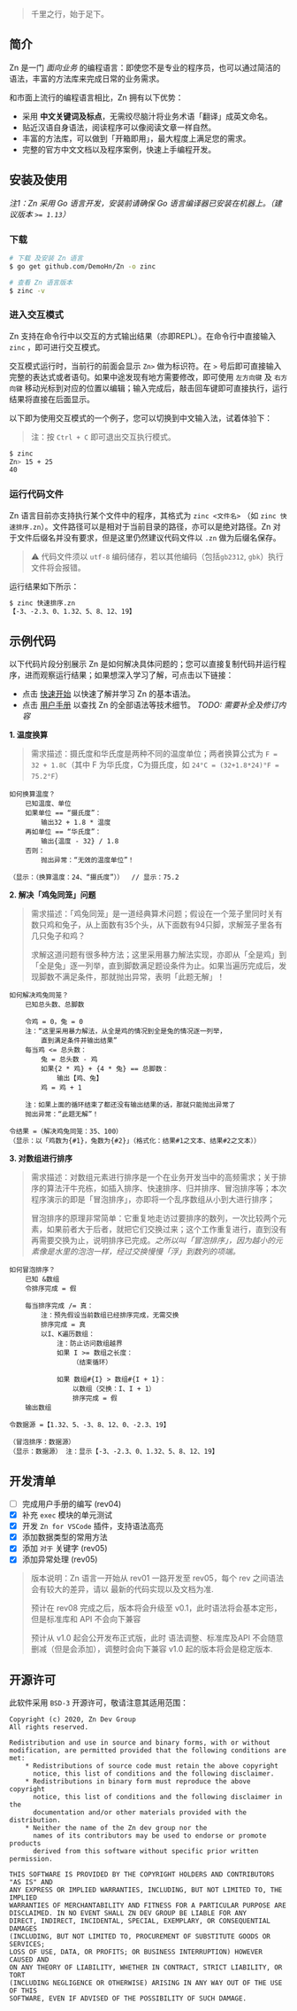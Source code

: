 > 千里之行，始于足下。

## 简介

Zn 是一门 _面向业务_ 的编程语言：即使您不是专业的程序员，也可以通过简洁的语法，丰富的方法库来完成日常的业务需求。

和市面上流行的编程语言相比，Zn 拥有以下优势：

- 采用 **中文关键词及标点**，无需绞尽脑汁将业务术语「翻译」成英文命名。
- 贴近汉语自身语法，阅读程序可以像阅读文章一样自然。
- 丰富的方法库，可以做到「开箱即用」，最大程度上满足您的需求。
- 完整的官方中文文档以及程序案例，快速上手编程开发。

## 安装及使用

_注1：Zn 采用 Go 语言开发，安装前请确保 Go 语言编译器已安装在机器上。（建议版本 `>= 1.13`）_  

### 下载
```sh
# 下载 及安装 Zn 语言
$ go get github.com/DemoHn/Zn -o zinc

# 查看 Zn 语言版本
$ zinc -v
```

### 进入交互模式

Zn 支持在命令行中以交互的方式输出结果（亦即REPL）。在命令行中直接输入 `zinc` ，即可进行交互模式。

交互模式运行时，当前行的前面会显示 `Zn>` 做为标识符。在 `>` 号后即可直接输入完整的表达式或者语句。如果中途发现有地方需要修改，即可使用 `左方向键` 及 `右方向键` 移动光标到对应的位置以编辑；输入完成后，敲击回车键即可直接执行，运行结果将直接在后面显示。

以下即为使用交互模式的一个例子，您可以切换到中文输入法，试着体验下：  
  > 注：按 `Ctrl + C` 即可退出交互执行模式。

```sh
$ zinc
Zn> 15 + 25
40
```

### 运行代码文件

Zn 语言目前亦支持执行某个文件中的程序，其格式为 `zinc <文件名>` （如 `zinc 快速排序.zn`）。文件路径可以是相对于当前目录的路径，亦可以是绝对路径。Zn 对于文件后缀名并没有要求，但是这里仍然建议代码文件以 `.zn` 做为后缀名保存。

> ⚠️ 代码文件须以 `utf-8` 编码储存，若以其他编码（包括`gb2312`, `gbk`）执行文件将会报错。

运行结果如下所示：
```sh
$ zinc 快速排序.zn
【-3、-2.3、0、1.32、5、8、12、19】
```

## 示例代码

以下代码片段分别展示 Zn 是如何解决具体问题的；您可以直接复制代码并运行程序，进而观察运行结果；如果想深入学习了解，可点击以下链接：

- 点击 [快速开始](./doc/zh-cn/manual/快速开始.md) 以快速了解并学习 Zn 的基本语法。  
- 点击 [用户手册](./doc/zh-cn/manual/README.md) 以查找 Zn 的全部语法等技术细节。 _TODO: 需要补全及修订内容_  

**1. 温度换算**

> 需求描述：摄氏度和华氏度是两种不同的温度单位；两者换算公式为 `F = 32 + 1.8C`（其中 F 为华氏度，C为摄氏度，如 `24°C = (32+1.8*24)°F = 75.2°F`）

```zn
如何换算温度？
    已知温度、单位
    如果单位 == “摄氏度”：
        输出32 + 1.8 * 温度
    再如单位 == “华氏度”：
        输出{温度 - 32} / 1.8
    否则：
        抛出异常：“无效的温度单位”！

（显示：（换算温度：24、“摄氏度”））  // 显示：75.2
```

**2. 解决「鸡兔同笼」问题**

> 需求描述：「鸡兔同笼」是一道经典算术问题；假设在一个笼子里同时关有数只鸡和兔子，从上面数有35个头，从下面数有94只脚，求解笼子里各有几只兔子和鸡？  
>  
> 求解这道问题有很多种方法；这里采用暴力解法实现，亦即从「全是鸡」到「全是兔」逐一列举，直到脚数满足题设条件为止。如果当遍历完成后，发现脚数不满足条件，那就抛出异常，表明「此题无解」！

```zn
如何解决鸡兔同笼？
    已知总头数、总脚数

    令鸡 = 0，兔 = 0
    注：“这里采用暴力解法，从全是鸡的情况到全是兔的情况逐一列举，
        直到满足条件并输出结果”
    每当鸡 <= 总头数：
        兔 = 总头数 - 鸡        
        如果{2 * 鸡} + {4 * 兔} == 总脚数：
            输出【鸡、兔】
        鸡 = 鸡 + 1

    注：如果上面的循环结束了都还没有输出结果的话，那就只能抛出异常了
    抛出异常：“此题无解”！

令结果 =（解决鸡兔同笼：35、100）
（显示：以「鸡数为{#1}，兔数为{#2}」（格式化：结果#1之文本、结果#2之文本））
```

**3. 对数组进行排序**

> 需求描述：对数组元素进行排序是一个在业务开发当中的高频需求；关于排序的算法汗牛充栋，如插入排序、快速排序、归并排序、冒泡排序等；本次程序演示的即是「冒泡排序」，亦即将一个乱序数组从小到大进行排序；
>  
> 冒泡排序的原理非常简单：它重复地走访过要排序的数列，一次比较两个元素，如果前者大于后者，就把它们交换过来；这个工作重复进行，直到没有再需要交换为止，说明排序已完成。_之所以叫「冒泡排序」，因为越小的元素像是水里的泡泡一样，经过交换慢慢「浮」到数列的项端。_


```zn
如何冒泡排序？
    已知 &数组
    令排序完成 = 假

    每当排序完成 /= 真：
        注：预先假设当前数组已经排序完成，无需交换
        排序完成 = 真
        以I、K遍历数组：
            注：防止访问数组越界
            如果 I >= 数组之长度：
                （结束循环）

            如果 数组#{I} > 数组#{I + 1}：
                以数组（交换：I、I + 1）
                排序完成 = 假
    输出数组

令数据源 =【1.32、5、-3、8、12、0、-2.3、19】

（冒泡排序：数据源）
（显示：数据源） 注：显示【-3、-2.3、0、1.32、5、8、12、19】
```

## 开发清单

- [ ] 完成用户手册的编写 (rev04)
- [X] 补充 `exec` 模块的单元测试
- [X] 开发 `Zn for VSCode` 插件，支持语法高亮
- [X] 添加数据类型的常用方法
- [X] 添加 `对于` 关键字 (rev05)
- [X] 添加异常处理 (rev05)

> 版本说明：Zn 语言一开始从 rev01 一路开发至 rev05，每个 rev 之间语法会有较大的差异，请以
> 最新的代码实现以及文档为准.
>
> 预计在 rev08 完成之后，版本将会升级至 v0.1，此时语法将会基本定形，但是标准库和 API 不会向下兼容
>
> 预计从 v1.0 起会公开发布正式版，此时 语法调整、标准库及API 不会随意删减（但是会添加），调整时会向下兼容
> v1.0 起的版本将会是稳定版本.

## 开源许可

此软件采用 `BSD-3` 开源许可，敬请注意其适用范围：

```
Copyright (c) 2020, Zn Dev Group
All rights reserved.

Redistribution and use in source and binary forms, with or without
modification, are permitted provided that the following conditions are met:
    * Redistributions of source code must retain the above copyright
      notice, this list of conditions and the following disclaimer.
    * Redistributions in binary form must reproduce the above copyright
      notice, this list of conditions and the following disclaimer in the
      documentation and/or other materials provided with the distribution.
    * Neither the name of the Zn dev group nor the
      names of its contributors may be used to endorse or promote products
      derived from this software without specific prior written permission.

THIS SOFTWARE IS PROVIDED BY THE COPYRIGHT HOLDERS AND CONTRIBUTORS "AS IS" AND
ANY EXPRESS OR IMPLIED WARRANTIES, INCLUDING, BUT NOT LIMITED TO, THE IMPLIED
WARRANTIES OF MERCHANTABILITY AND FITNESS FOR A PARTICULAR PURPOSE ARE
DISCLAIMED. IN NO EVENT SHALL ZN DEV GROUP BE LIABLE FOR ANY
DIRECT, INDIRECT, INCIDENTAL, SPECIAL, EXEMPLARY, OR CONSEQUENTIAL DAMAGES
(INCLUDING, BUT NOT LIMITED TO, PROCUREMENT OF SUBSTITUTE GOODS OR SERVICES;
LOSS OF USE, DATA, OR PROFITS; OR BUSINESS INTERRUPTION) HOWEVER CAUSED AND
ON ANY THEORY OF LIABILITY, WHETHER IN CONTRACT, STRICT LIABILITY, OR TORT
(INCLUDING NEGLIGENCE OR OTHERWISE) ARISING IN ANY WAY OUT OF THE USE OF THIS
SOFTWARE, EVEN IF ADVISED OF THE POSSIBILITY OF SUCH DAMAGE.
```